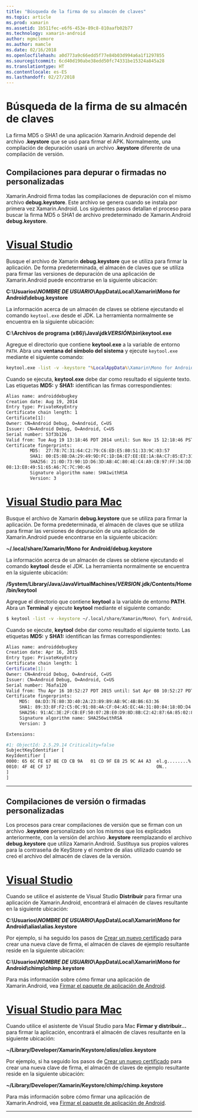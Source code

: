 ```yaml
---
title: "Búsqueda de la firma de su almacén de claves"
ms.topic: article
ms.prod: xamarin
ms.assetid: 1b511fec-e6f6-453e-89c8-810aafb02b77
ms.technology: xamarin-android
author: mgmclemore
ms.author: mamcle
ms.date: 02/16/2018
ms.openlocfilehash: a0d773a9c66edd5f77e84b03d994a6a1f1297855
ms.sourcegitcommit: 6cd40d190abe38edd50fc74331be15324a845a28
ms.translationtype: HT
ms.contentlocale: es-ES
ms.lasthandoff: 02/27/2018
---
```

# <a name="finding-your-keystores-signature"></a>Búsqueda de la firma de su almacén de claves

La firma MD5 o SHA1 de una aplicación Xamarin.Android depende del archivo **.keystore** que se usó para firmar el APK. Normalmente, una compilación de depuración usará un archivo **.keystore** diferente de una compilación de versión.

## <a name="for-debug--non-custom-signed-builds"></a>Compilaciones para depurar o firmadas no personalizadas

Xamarin.Android firma todas las compilaciones de depuración con el mismo archivo **debug.keystore**. Este archivo se genera cuando se instala por primera vez Xamarin.Android. Los siguientes pasos detallan el proceso para buscar la firma MD5 o SHA1 de archivo predeterminado de Xamarin.Android **debug.keystore**.

# <a name="visual-studiotabvswin"></a>[Visual Studio](#tab/vswin)

Busque el archivo de Xamarin **debug.keystore** que se utiliza para firmar la aplicación. De forma predeterminada, el almacén de claves que se utiliza para firmar las versiones de depuración de una aplicación de Xamarin.Android puede encontrarse en la siguiente ubicación:

**C:\\Usuarios\\*NOMBRE DE USUARIO*\\AppData\\Local\\Xamarin\\Mono for Android\\debug.keystore**

La información acerca de un almacén de claves se obtiene ejecutando el comando `keytool.exe` desde el JDK. La herramienta normalmente se encuentra en la siguiente ubicación:

**C:\\Archivos de programa (x86)\\Java\\jdk*VERSIÓN*\\bin\\keytool.exe**

Agregue el directorio que contiene **keytool.exe** a la variable de entorno `PATH`.
Abra una **ventana del símbolo del sistema** y ejecute `keytool.exe` mediante el siguiente comando:

```cmd
keytool.exe -list -v -keystore "%LocalAppData%\Xamarin\Mono for Android\debug.keystore" -alias androiddebugkey -storepass android -keypass android
```

Cuando se ejecuta, **keytool.exe** debe dar como resultado el siguiente texto. Las etiquetas **MD5:** y **SHA1:** identifican las firmas correspondientes:

```cmd
Alias name: androiddebugkey
Creation date: Aug 19, 2014
Entry type: PrivateKeyEntry
Certificate chain length: 1
Certificate[1]:
Owner: CN=Android Debug, O=Android, C=US
Issuer: CN=Android Debug, O=Android, C=US
Serial number: 53f3b126
Valid from: Tue Aug 19 13:18:46 PDT 2014 until: Sun Nov 15 12:18:46 PST 2043
Certificate fingerprints:
         MD5:  27:78:7C:31:64:C2:79:C6:ED:E5:80:51:33:9C:03:57
         SHA1: 00:E5:8B:DA:29:49:9D:FC:1D:DA:E7:EE:EE:1A:8A:C7:85:E7:31:23
         SHA256: 21:0D:73:90:1D:D6:3D:AB:4C:80:4E:C4:A9:CB:97:FF:34:DD:B4:42:FC:
08:13:E0:49:51:65:A6:7C:7C:90:45
         Signature algorithm name: SHA1withRSA
         Version: 3
```


# <a name="visual-studio-for-mactabvsmac"></a>[Visual Studio para Mac](#tab/vsmac)

Busque el archivo de Xamarin **debug.keystore** que se utiliza para firmar la aplicación. De forma predeterminada, el almacén de claves que se utiliza para firmar las versiones de depuración de una aplicación de Xamarin.Android puede encontrarse en la siguiente ubicación:

**~/.local/share/Xamarin/Mono for Android/debug.keystore**


La información acerca de un almacén de claves se obtiene ejecutando el comando **keytool** desde el JDK. La herramienta normalmente se encuentra en la siguiente ubicación:

**/System/Library/Java/JavaVirtualMachines/*VERSION*.jdk/Contents/Home/bin/keytool**

Agregue el directorio que contiene **keytool** a la variable de entorno **PATH**.
Abra un **Terminal** y ejecute **keytool** mediante el siguiente comando:

```bash
$ keytool -list -v -keystore ~/.local/share/Xamarin/Mono\ for\ Android/debug.keystore -alias androiddebugkey -storepass android -keypass android
```

Cuando se ejecute, **keytool** debe dar como resultado el siguiente texto. Las etiquetas **MD5:** y **SHA1:** identifican las firmas correspondientes:

```bash
Alias name: androiddebugkey
Creation date: Apr 16, 2015
Entry type: PrivateKeyEntry
Certificate chain length: 1
Certificate[1]:
Owner: CN=Android Debug, O=Android, C=US
Issuer: CN=Android Debug, O=Android, C=US
Serial number: 76afa120
Valid from: Thu Apr 16 10:52:27 PDT 2015 until: Sat Apr 08 10:52:27 PDT 2045
Certificate fingerprints:
     MD5:  0A:D3:7E:80:3D:40:2A:23:89:B9:AB:9C:4B:B6:63:36
     SHA1: 89:33:8F:F2:C5:0C:91:08:4A:CF:04:A5:EC:4A:31:80:84:18:0D:D4
     SHA256: 91:AC:3E:2F:CB:EF:50:07:2B:E0:D9:8D:8B:C2:42:87:6A:85:02:86:EB:44:84:10:34:02:ED:35:CE:C6:38:47
     Signature algorithm name: SHA256withRSA
     Version: 3

Extensions:

#1: ObjectId: 2.5.29.14 Criticality=false
SubjectKeyIdentifier [
KeyIdentifier [
0000: 65 6C FE 67 8E CD CB 9A   01 CD 9F E8 25 9C A4 A3  el.g........%...
0010: 4F 4E CF 17                                        ON..
]
]
```

-----

## <a name="for-release--custom-signed-builds"></a>Compilaciones de versión o firmadas personalizadas

Los procesos para crear compilaciones de versión que se firman con un archivo **.keystore** personalizado son los mismos que los explicados anteriormente, con la versión del archivo **.keystore** reemplazando el archivo **debug.keystore** que utiliza Xamarin.Android. Sustituya sus propios valores para la contraseña de KeyStore y el nombre de alias utilizado cuando se creó el archivo del almacén de claves de la versión.

# <a name="visual-studiotabvswin"></a>[Visual Studio](#tab/vswin)

Cuando se utilice el asistente de Visual Studio **Distribuir** para firmar una aplicación de Xamarin.Android, encontrará el almacén de claves resultante en la siguiente ubicación:

**C:\\Usuarios\\*NOMBRE DE USUARIO*\\AppData\\Local\\Xamarin\\Mono for Android\\alias\\alias.keystore**

Por ejemplo, si ha seguido los pasos de [Crear un nuevo certificado](~/android/deploy-test/signing/index.md#newcertvs) para crear una nueva clave de firma, el almacén de claves de ejemplo resultante reside en la siguiente ubicación:

**C:\\Usuarios\\*NOMBRE DE USUARIO*\\AppData\\Local\\Xamarin\\Mono for Android\\chimp\\chimp.keystore**

Para más información sobre cómo firmar una aplicación de Xamarin.Android, vea [Firmar el paquete de aplicación de Android](~/android/deploy-test/signing/index.md).


# <a name="visual-studio-for-mactabvsmac"></a>[Visual Studio para Mac](#tab/vsmac)

Cuando utilice el asistente de Visual Studio para Mac **Firmar y distribuir...** para firmar la aplicación, encontrará el almacén de claves resultante en la siguiente ubicación:

**~/Library/Developer/Xamarin/Keystore/*alias*/*alias*.keystore**

Por ejemplo, si ha seguido los pasos de [Crear un nuevo certificado](~/android/deploy-test/signing/index.md#newcertxs) para crear una nueva clave de firma, el almacén de claves de ejemplo resultante reside en la siguiente ubicación:

**~/Library/Developer/Xamarin/Keystore/chimp/chimp.keystore**

Para más información sobre cómo firmar una aplicación de Xamarin.Android, vea [Firmar el paquete de aplicación de Android](~/android/deploy-test/signing/index.md).


-----
